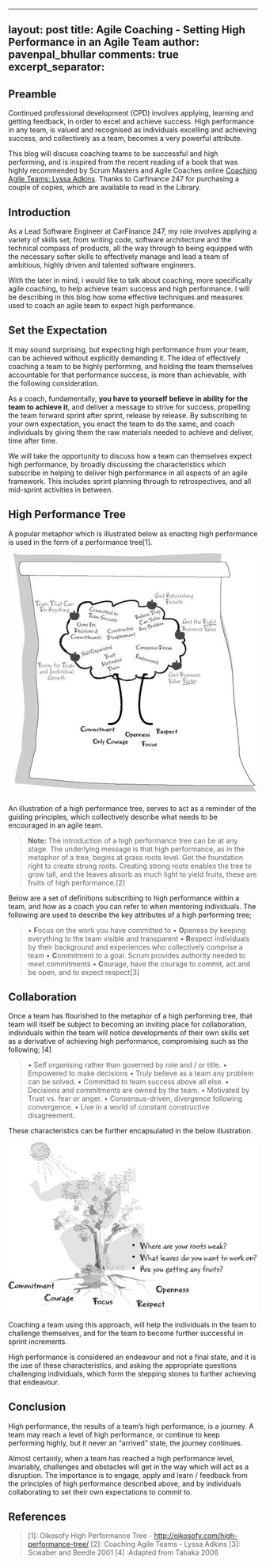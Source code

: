 
---
layout: post
title: Agile Coaching - Setting High Performance in an Agile Team
author: pavenpal_bhullar
comments: true
excerpt_separator: <!--more-->
---

## Preamble
Continued professional development (CPD) involves applying, learning and getting feedback, in order to excel and achieve success. High performance in any team, is valued and recognised as individuals excelling and achieving success, and collectively as a team, becomes a very powerful attribute.

This blog will discuss coaching teams to be successful and high performing, and is inspired from the recent reading of a book that was highly recommended by Scrum Masters and Agile Coaches online  [Coaching Agile Teams: Lyssa Adkins](https://www.amazon.co.uk/Coaching-Agile-Teams-ScrumMasters-Addison-Wesley/dp/0321637704/ref=sr_1_1?ie=UTF8&qid=1533026371&sr=8-1&keywords=coaching+agile+teams).  Thanks to Carfinance 247 for purchasing a couple of copies, which are available to read in the Library.
<!--more-->

## Introduction
As a Lead Software Engineer at CarFinance 247, my role involves applying a variety of skills set, from writing code, software architecture and the technical compass of products, all the way through to being equipped with the necessary softer skills to effectively manage and lead a team of ambitious, highly driven and talented software engineers. 

With the later in mind, i would like to talk about coaching, more specifically agile coaching, to help achieve team success and high performance. I will be describing in this blog how some effective techniques and measures used to coach an agile team to expect high performance. 

## Set the Expectation
It may sound surprising, but expecting high performance from your team, can be achieved without explicitly demanding it. The idea of effectively coaching a team to be highly performing,  and holding the team themselves accountable for that performance success, is more than achievable, with the following consideration.

As a coach, fundamentally, **you have to yourself believe in ability for the team to achieve it**, and deliver a message to strive for success, propelling the team forward sprint after sprint, release by release. By subscribing to your own expectation, you enact the team to do the same, and coach individuals by giving them the raw materials needed to achieve and deliver, time after time.

We will take the opportunity to discuss how a team can themselves expect high performance, by broadly discussing the characteristics which subscribe in helping to deliver high performance in all aspects of an agile framework. This includes sprint planning through to retrospectives, and all mid-sprint activities in between.


## High Performance Tree


A popular metaphor which is illustrated below as enacting high performance is used in the form of a performance tree[1].

<p align="center">
    <img src="../images/high_performance_tree.jpg" title="High Performance Tree">
</p>

An illustration of a high performance tree, serves to act as a reminder of the guiding principles, which collectively describe what needs to be encouraged in an agile team. 

> **Note:**
> The introduction of a high performance tree can be at any stage.
> The underlying message is that high performance, as in the metaphor of
> a tree, begins at grass roots level. Get the foundation right to
> create strong roots. Creating strong roots enables the tree to grow
> tall, and the leaves absorb as much light to yield fruits, these
> are fruits of high performance.[2]

Below are a set of definitions subscribing to high performance within a team, and how as a coach you can refer to when mentoring individuals. The following are  used to describe the key attributes of a high performing tree;

> •	**F**ocus  on the work you have committed to
> •	**O**peness  by keeping everything to the team visible and transparent 
> •	**R**espect individuals by their background and experiences who collectively comprise a team
> •	**C**ommitment to a goal. Scrum provides authority needed to meet commitments
> •	**C**ourage, have the courage to commit, act and be open, and to expect respect[3]


## Collaboration
Once a team has flourished to the metaphor of a high performing tree, that team will itself be subject to becoming an inviting place for collaboration, individuals within the team will notice developments of their own skills set as a derivative of achieving high performance, compromising such as the following; [4]

> •	Self organising rather than governed by role and / or title.
> •	Empowered to make decisions
> •	Truly believe as a team any problem can be solved.
> •	Committed to team success above all else.
> •	Decisions and commitments are owned by the team.
> •	Motivated by Trust vs. fear or anger.
> •	Consensus-driven, divergence following convergence.
> •	Live in a world of constant constructive disagreement.

These characteristics can be further encapsulated in the below illustration.

![Continued High_Performance_Tree](../images/continued_high_performance_tree.jpg)

Coaching a team using this approach, will help the individuals in the team to challenge themselves, and for the team to become further successful in sprint increments. 

High performance is considered an endeavour and not a final state, and it is the use of these characteristics, and asking the appropriate questions challenging individuals, which  form the stepping stones to further achieving that endeavour.

## Conclusion
High performance, the results of a team’s high performance, is a journey. A team may reach a level of high performance, or continue to keep performing highly, but it never an “arrived” state, the journey continues.

Almost certainly, when a team has reached a high performance level, invariably, challenges and obstacles will get in the way which will act as a disruption. The importance is to engage, apply and learn / feedback from the principles of high performance described above, and by individuals collaborating to set their own expectations to commit to.

## References
> [1]: Oikosofy High Performance Tree -  http://oikosofy.com/high-performance-tree/ 
> [2]: Coaching Agile Teams - Lyssa Adkins
> [3]: Scwaber and Beedle 2001
> [4] :Adapted from Tabaka 2006
